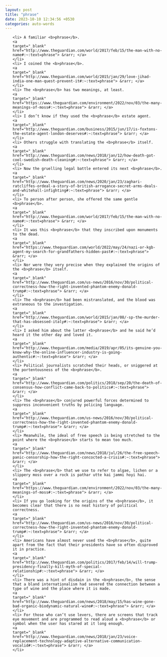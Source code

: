 ```yaml
---
layout: post
title: "phrase"
date: 2023-10-10 12:34:56 +0530
categories: auto-words
---
```

<ol>

    <li> A familiar <b>phrase</b>.
    <a 
    target="_blank" 
    href="http://www.theguardian.com/world/2017/feb/15/the-man-with-no-name#:~:text=phrase"> &rarr; </a>
    </li>
    <li> I coined the <b>phrase</b>.
    <a 
    target="_blank" 
    href="http://www.theguardian.com/world/2015/jan/29/love-jihad-india-one-man-quest-prevent-it#:~:text=phrase"> &rarr; </a>
    </li>
    <li> The <b>phrase</b> has two meanings, at least.
    <a 
    target="_blank" 
    href="https://www.theguardian.com/environment/2022/nov/03/the-many-meanings-of-moss#:~:text=phrase"> &rarr; </a>
    </li>
    <li> I don’t know if they used the <b>phrase</b> estate agent.
    <a 
    target="_blank" 
    href="http://www.theguardian.com/business/2015/jun/17/is-foxtons-the-estate-agent-london-deserves#:~:text=phrase"> &rarr; </a>
    </li>
    <li> Others struggle with translating the <b>phrase</b> itself.
    <a 
    target="_blank" 
    href="http://www.theguardian.com/news/2018/jan/12/how-death-got-cool-swedish-death-cleaning#:~:text=phrase"> &rarr; </a>
    </li>
    <li> Now the gruelling legal battle entered its next <b>phrase</b>.
    <a 
    target="_blank" 
    href="http://www.theguardian.com/news/2020/jan/23/zaghari-ratcliffes-ordeal-a-story-of-british-arrogance-secret-arms-deals-and-whitehall-infighting#:~:text=phrase"> &rarr; </a>
    </li>
    <li> To person after person, she offered the same gentle <b>phrase</b>.
    <a 
    target="_blank" 
    href="http://www.theguardian.com/world/2017/feb/15/the-man-with-no-name#:~:text=phrase"> &rarr; </a>
    </li>
    <li> It was this <b>phrase</b> that they inscribed upon monuments to the dead.
    <a 
    target="_blank" 
    href="https://www.theguardian.com/world/2022/may/24/nazi-or-kgb-agent-my-search-for-grandfathers-hidden-past#:~:text=phrase"> &rarr; </a>
    </li>
    <li> Nor were they very precise when they explained the origins of the <b>phrase</b> itself.
    <a 
    target="_blank" 
    href="http://www.theguardian.com/us-news/2016/nov/30/political-correctness-how-the-right-invented-phantom-enemy-donald-trump#:~:text=phrase"> &rarr; </a>
    </li>
    <li> The <b>phrase</b> had been mistranslated, and the blood was extraneous to the investigation.
    <a 
    target="_blank" 
    href="http://www.theguardian.com/world/2015/jan/08/-sp-the-murder-that-has-obsessed-italy#:~:text=phrase"> &rarr; </a>
    </li>
    <li> I asked him about the latter <b>phrase</b> and he said he’d heard it the other day and loved it.
    <a 
    target="_blank" 
    href="http://www.theguardian.com/media/2019/apr/05/its-genuine-you-know-why-the-online-influencer-industry-is-going-authentic#:~:text=phrase"> &rarr; </a>
    </li>
    <li> Political journalists scratched their heads, or sniggered at the portentousness of the <b>phrase</b>.
    <a 
    target="_blank" 
    href="http://www.theguardian.com/politics/2018/sep/20/the-death-of-consensus-how-conflict-came-back-to-politics#:~:text=phrase"> &rarr; </a>
    </li>
    <li> The <b>phrase</b> conjured powerful forces determined to suppress inconvenient truths by policing language.
    <a 
    target="_blank" 
    href="http://www.theguardian.com/us-news/2016/nov/30/political-correctness-how-the-right-invented-phantom-enemy-donald-trump#:~:text=phrase"> &rarr; </a>
    </li>
    <li> Meanwhile, the ideal of free speech is being stretched to the point where the <b>phrase</b> starts to mean too much.
    <a 
    target="_blank" 
    href="http://www.theguardian.com/news/2018/jul/26/the-free-speech-panic-censorship-how-the-right-concocted-a-crisis#:~:text=phrase"> &rarr; </a>
    </li>
    <li> The <b>phrase</b> that we use to refer to algae, lichen or a slippery moss over a rock is pathar utte kai jammi hoyi hai.
    <a 
    target="_blank" 
    href="https://www.theguardian.com/environment/2022/nov/03/the-many-meanings-of-moss#:~:text=phrase"> &rarr; </a>
    </li>
    <li> If you go looking for the origins of the <b>phrase</b>, it becomes clear that there is no neat history of political correctness.
    <a 
    target="_blank" 
    href="http://www.theguardian.com/us-news/2016/nov/30/political-correctness-how-the-right-invented-phantom-enemy-donald-trump#:~:text=phrase"> &rarr; </a>
    </li>
    <li> Americans have almost never used the <b>phrase</b>, quite apart from the fact that their presidents have so often disproved it in practice.
    <a 
    target="_blank" 
    href="http://www.theguardian.com/politics/2017/feb/14/will-trump-presidency-finally-kill-myth-of-special-relationship#:~:text=phrase"> &rarr; </a>
    </li>
    <li> There was a hint of disdain in the <b>phrase</b>, the sense that a bland internationalism had severed the connection between a type of wine and the place where it is made.
    <a 
    target="_blank" 
    href="http://www.theguardian.com/news/2018/may/15/has-wine-gone-bad-organic-biodynamic-natural-wine#:~:text=phrase"> &rarr; </a>
    </li>
    <li> For those who can’t use levers, there are screens that track eye movement and are programmed to read aloud a <b>phrase</b> or symbol when the user has stared at it long enough.
    <a 
    target="_blank" 
    href="http://www.theguardian.com/news/2018/jan/23/voice-replacement-technology-adaptive-alternative-communication-vocalid#:~:text=phrase"> &rarr; </a>
    </li>